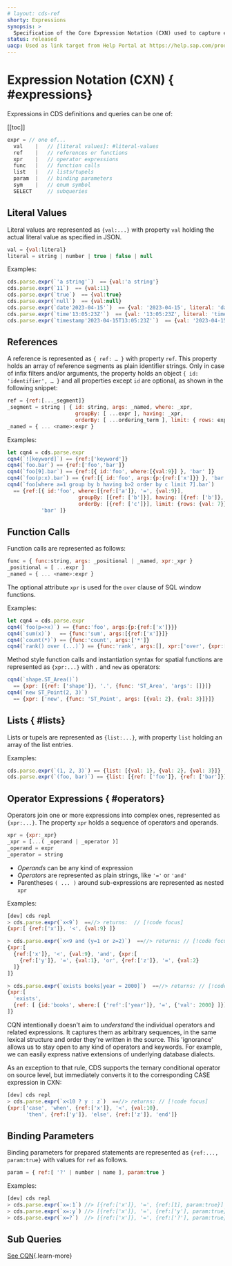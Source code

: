 ```yaml
---
# layout: cds-ref
shorty: Expressions
synopsis: >
  Specification of the Core Expression Notation (CXN) used to capture expressions as plain JavaScript objects.
status: released
uacp: Used as link target from Help Portal at https://help.sap.com/products/BTP/65de2977205c403bbc107264b8eccf4b/855e00bd559742a3b8276fbed4af1008.html
---
```


# Expression Notation (CXN) { #expressions}


Expressions in CDS definitions and queries can be one of:

[[toc]]

```js
expr = // one of...
  val    |   // [literal values]: #literal-values
  ref    |   // references or functions
  xpr    |   // operator expressions
  func   |   // function calls
  list   |   // lists/tupels
  param  |   // binding parameters
  sym    |   // enum symbol
  SELECT     // subqueries
```


## Literal Values


Literal values are represented as `{val:...}` with property `val` holding the actual literal value as specified in JSON.

```js
val = {val:literal}
literal = string | number | true | false | null
```

Examples:
```js
cds.parse.expr(`'a string'`)  == {val:'a string'}
cds.parse.expr(`11`)  == {val:11}
cds.parse.expr(`true`)  == {val:true}
cds.parse.expr(`null`)  == {val:null}
cds.parse.expr(`date'2023-04-15'`)  == {val: '2023-04-15', literal: 'date'}
cds.parse.expr(`time'13:05:23Z'`)  == {val: '13:05:23Z', literal: 'time'}
cds.parse.expr(`timestamp'2023-04-15T13:05:23Z'`)  == {val: '2023-04-15T13:05:23Z', literal: 'timestamp'}
```


## References


A reference is represented as `{ ref: … }` with property `ref`. This property holds an array of reference segments as plain identifier strings.  Only in case of infix filters and/or arguments, the property holds an object `{ id: 'identifier', … }` and all properties except `id` are optional, as shown in the following snippet:

```js
ref = {ref:[..._segment]}
_segment = string | { id: string, args: _named, where: _xpr,
                      groupBy: [ ...expr ], having: _xpr,
                      orderBy: [ ...ordering_term ], limit: { rows: expr, offset: expr } }
_named = { ... <name>:expr }
```

Examples:
```js
let cqn4 = cds.parse.expr
cqn4(`![keyword]`) == {ref:['keyword']}
cqn4(`foo.bar`) == {ref:['foo','bar']}
cqn4(`foo[9].bar`) == {ref:[{ id:'foo', where:[{val:9}] }, 'bar' ]}
cqn4(`foo(p:x).bar`) == {ref:[{ id:'foo', args:{p:{ref:['x']}} }, 'bar' ]}
cqn4(`foo[where a=1 group by b having b>2 order by c limit 7].bar`)
  == {ref:[{ id:'foo', where:[{ref:['a']}, '=', {val:9}],
                       groupBy: [{ref: ['b']}], having: [{ref: ['b']}, '>',  {val:2}],
                       orderBy: [{ref: ['c']}], limit: {rows: {val: 7}} },
           'bar' ]}
```


## Function Calls


Function calls are represented as follows:

```js
func = { func:string, args: _positional | _named, xpr:_xpr }
_positional = [ ...expr ]
_named = { ... <name>:expr }
```
The optional attribute `xpr` is used for the `over` clause of SQL window functions.

Examples:
```js
let cqn4 = cds.parse.expr
cqn4(`foo(p=>x)`) == {func:'foo', args:{p:{ref:['x']}}}
cqn4(`sum(x)`)   == {func:'sum', args:[{ref:['x']}]}
cqn4(`count(*)`) == {func:'count', args:['*']}
cqn4(`rank() over (...)`) == {func:'rank', args:[], xpr:['over', {xpr:[...]}]}
```

Method style function calls and instantiation syntax for spatial
functions are represented as `{xpr:...}` with `.` and `new` as operators:
```js
cqn4(`shape.ST_Area()`)
  == {xpr: [{ref: ['shape']}, '.', {func: 'ST_Area', 'args': []}]}
cqn4(`new ST_Point(2, 3)`)
  == {xpr: ['new', {func: 'ST_Point', args: [{val: 2}, {val: 3}]}]}
```

## Lists { #lists}

Lists or tupels are represented as `{list:...}`, with property `list` holding an array of the list entries.

Examples:
```js
cds.parse.expr(`(1, 2, 3)`) == {list: [{val: 1}, {val: 2}, {val: 3}]}
cds.parse.expr(`(foo, bar)`) == {list: [{ref: ['foo']}, {ref: ['bar']}]}
```


## Operator Expressions { #operators}


Operators join one or more expressions into complex ones, represented as `{xpr:...}`. The property `xpr` holds a sequence of operators and operands.

```js
xpr = {xpr:_xpr}
_xpr = [...( _operand | _operator )]
_operand = expr
_operator = string
```

* *Operands* can be any kind of expression
* *Operators* are represented as plain strings, like `'='` or `'and'`
* Parentheses `( ... )` around sub-expressions are represented as nested `xpr`

Examples:

```js
[dev] cds repl
> cds.parse.expr(`x<9`)  ==//> returns:  // [!code focus]
{xpr:[ {ref:['x']}, '<', {val:9} ]}

> cds.parse.expr(`x<9 and (y=1 or z=2)`)  ==//> returns: // [!code focus]
{xpr:[
  {ref:['x']}, '<', {val:9}, 'and', {xpr:[
    {ref:['y']}, '=', {val:1}, 'or', {ref:['z']}, '=', {val:2}
  ]}
]}

> cds.parse.expr(`exists books[year = 2000]`)  ==//> returns: // [!code focus]
{xpr:[
  'exists',
  {ref: [ {id:'books', where:[ {'ref':['year']}, '=', {'val': 2000} ]}]}
]}
```

CQN intentionally doesn't aim to _understand_ the individual operators and related expressions. It captures them as arbitrary sequences, in the same lexical structure and order they're written in the source. This 'ignorance' allows us to stay open to any kind of operators and keywords. For example, we can easily express native extensions of underlying database dialects.

As an exception to that rule, CDS supports the ternary conditional operator on source level,
but immediately converts it to the corresponding CASE expression in CXN:

```js
[dev] cds repl
> cds.parse.expr(`x<10 ? y : z`)  ==//> returns: // [!code focus]
{xpr:['case', 'when', {ref:['x']}, '<', {val:10},
      'then', {ref:['y']}, 'else', {ref:['z']}, 'end']}
```


## Binding Parameters


Binding parameters for prepared statements are represented as `{ref:..., param:true}` with values for `ref` as follows.

```js
param = { ref:[ '?' | number | name ], param:true }
```

Examples:
```js
[dev] cds repl
> cds.parse.expr(`x=:1`) //> [{ref:['x']}, '=', {ref:[1], param:true}]
> cds.parse.expr(`x=:y`) //> [{ref:['x']}, '=', {ref:['y'], param:true}]
> cds.parse.expr(`x=?`)  //> [{ref:['x']}, '=', {ref:['?'], param:true}]
```

## Sub Queries

[See CQN](cqn){.learn-more}
